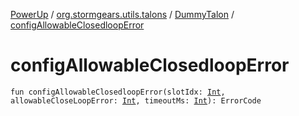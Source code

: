 [PowerUp](../../index.md) / [org.stormgears.utils.talons](../index.md) / [DummyTalon](index.md) / [configAllowableClosedloopError](./config-allowable-closedloop-error.md)

# configAllowableClosedloopError

`fun configAllowableClosedloopError(slotIdx: `[`Int`](https://kotlinlang.org/api/latest/jvm/stdlib/kotlin/-int/index.html)`, allowableCloseLoopError: `[`Int`](https://kotlinlang.org/api/latest/jvm/stdlib/kotlin/-int/index.html)`, timeoutMs: `[`Int`](https://kotlinlang.org/api/latest/jvm/stdlib/kotlin/-int/index.html)`): ErrorCode`
